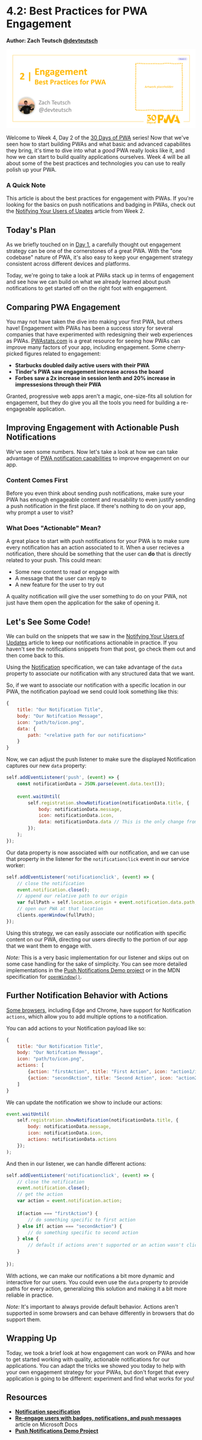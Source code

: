 # 4.2: Best Practices for PWA Engagement

**Author: Zach Teutsch [@devteutsch](https://twitter.com/devteutsch)**

![Placeholder Banner Only. Replace when final assets ready.](_media/day2.png)

Welcome to Week 4, Day 2 of the [30 Days of PWA](https://aka.ms/learn-pwa/30Days-blog) series! Now that we've seen how to start building PWAs and what basic and advanced capabilites they bring, it's time to dive into what a _good_ PWA really looks like it, and how we can start to build quality applications ourselves. Week 4 will be all about some of the best practices and technologies you can use to really polish up your PWA.

### A Quick Note
This article is about the best practices for engagement with PWAs. If you're looking for the basics on push notifications and badging in PWAs, check out the [Notifying Your Users of Upates]() article from Week 2.

## Today's Plan
As we briefly touched on in [Day 1](01.md), a carefully thought out engagement strategy can be one of the cornerstones of a great PWA. With the "one codebase" nature of PWA, it's also easy to keep your engagement strategy consistent across different devices and platforms. 

Today, we're going to take a look at PWAs stack up in terms of engagement and see how we can build on what we already learned about push notifications to get started off on the right foot with engagement.

## Comparing PWA Engagement
You may not have taken the dive into making your first PWA, but others have! Engagement with PWAs has been a success story for several companies that have experimented with redesigning their web experiences as PWAs. [PWAstats.com](https://www.pwastats.com/) is a great resource for seeing how PWAs can improve many factors of your app, including engagement. Some cherry-picked figures related to engagement:

* **Starbucks doubled daily active users with their PWA**
* **Tinder's PWA saw engagement increase across the board**
* **Forbes saw a 2x increase in session lenth and 20% increase in impressesions through their PWA**

Granted, progressive web apps aren't a magic, one-size-fits all solution for engagement, but they do give you all the tools you need for building a re-engageable application.


## Improving Engagement with Actionable Push Notifications
We've seen some numbers. Now let's take a look at how we can take advantage of [PWA notification capabilities](https://docs.microsoft.com/en-us/microsoft-edge/progressive-web-apps-chromium/how-to/notifications-badges) to improve engagement on our app.

### Content Comes First
Before you even think about sending push notifications, make sure your PWA has enough engageable content and reusability to even justify sending a push notification in the first place. If there's nothing to do on your app, why prompt a user to visit?

### What Does "Actionable" Mean?
A great place to start with push notifications for your PWA is to make sure every notification has an action associated to it. When a user recieves a notification, there should be something that the user can **do** that is directly related to your push. This could mean:

* Some new content to read or engage with
* A message that the user can reply to
* A new feature for the user to try out

A quality notification will give the user something to do on your PWA, not just have them open the application for the sake of opening it.

## Let's See Some Code!

We can build on the snippets that we saw in the [Notifying Your Users of Updates](../advanced-capabilities/07.md) article to keep our notifications actionable in practice. If you haven't see the notifications snippets from that post, go check them out and then come back to this.

Using the [Notification](https://developer.mozilla.org/en-US/docs/Web/API/Notification/Notification) specification, we can take advantage of the `data` property to associate our notification with any structured data that we want.

So, if we want to associate our notification with a specific location in our PWA, the notification payload we send could look something like this:

```javascript
{
    title: "Our Notification Title",
    body: "Our Notifcation Message",
    icon: "path/to/icon.png",
    data: {
        path: "<relative path for our notification>"
    }
}
```

Now, we can adjust the push listener to make sure the displayed Notification captures our new `data` property:

```javascript
self.addEventListener('push', (event) => {
    const notificationData = JSON.parse(event.data.text());

    event.waitUntil(
        self.registration.showNotification(notificationData.title, {
            body: notificationData.message,
            icon: notificationData.icon,
            data: notificationData.data // This is the only change from week 2
        });
    );
});
```

Our data property is now associated with our notification, and we can use that property in the listener for the `notificationclick` event in our service worker:

```javascript
self.addEventListener('notificationclick', (event) => {
    // close the notification
    event.notification.close(); 
    // append our relative path to our origin
    var fullPath = self.location.origin + event.notification.data.path; 
    // open our PWA at that location
    clients.openWindow(fullPath); 
});
```

Using this strategy, we can easily associate our notification with specific content on our PWA, directing our users directly to the portion of our app that we want them to engage with.

_Note:_ This is a very basic implementation for our listener and skips out on some case handling for the sake of simplicity. You can see more detailed implementations in the [Push Notifications Demo project](https://github.com/MicrosoftEdge/pushnotifications-demo) or in the MDN specification for [`openWindow()`](https://developer.mozilla.org/en-US/docs/Web/API/Clients/openWindow).

## Further Notification Behavior with Actions

[Some browsers](https://developer.mozilla.org/en-US/docs/Web/API/notification/actions#browser_compatibility), including Edge and Chrome, have support for Notification `actions`, which allow you to add multiple options to a notification.

You can add actions to your Notification payload like so:
```javascript
{
    title: "Our Notification Title",
    body: "Our Notifcation Message",
    icon: "path/to/icon.png",
    actions: [
        {action: "firstAction", title: "First Action", icon: "action1/icon.png"},
        {action: "secondAction", title: "Second Action", icon: "action2/icon.png"}
    ]
}
```

We can update the notification we show to include our actions: 

```javascript
event.waitUntil(
    self.registration.showNotification(notificationData.title, {
        body: notificationData.message,
        icon: notificationData.icon,
        actions: notificationData.actions
    });
);
```

And then in our listener, we can handle different actions:

```javascript
self.addEventListener('notificationclick', (event) => {
    // close the notification
    event.notification.close(); 
    // get the action
    var action = event.notification.action;

    if(action === "firstAction") {
        // do something specific to first action
    } else if( action === "secondAction") {
        // do something specific to second action
    } else {
        // default if actions aren't supported or an action wasn't clicked
    }
    
});
```

With actions, we can make our notifications a bit more dynamic and interactive for our users. You could even use the `data` property to provide paths for every action, generalizing this solution and making it a bit more reliable in practice.

_Note:_ It's important to always provide default behavior. Actions aren't supported in some browsers and can behave differently in browsers that do support them.

## Wrapping Up
Today, we took a brief look at how engagement can work on PWAs and how to get started working with quality, actionable notifications for our applications. You can adapt the tricks we showed you today to help with your own engagement strategy for your PWAs, but don't forget that every application is going to be different: experiment and find what works for you!

## Resources
* [**Notification specification**](https://developer.mozilla.org/en-US/docs/Web/API/Notification/Notification)
* [**Re-engage users with badges, notifications, and push messages**](https://docs.microsoft.com/en-us/microsoft-edge/progressive-web-apps-chromium/how-to/notifications-badges) article on Microsoft Docs
* [**Push Notifications Demo Project**](https://github.com/MicrosoftEdge/pushnotifications-demo)
